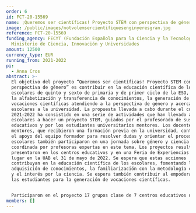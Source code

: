 ```yaml
---
order: 6
id: FCT-20-15569
name: ¡Queremos ser científicas! Proyecto STEM con perspectiva de género
image: /public/images/notvolemsercientifiquesenginyeresgran.jpg
reference: FCT-20-15569
funding_agency: FECYT (Fundación Española para la Ciencia y la Tecnología),
  Ministerio de Ciencia, Innovación y Universidades
amount: 12500
currency_type: EUR
running_from: 2021-2022
pi:
  - Anna Cros
abstract: >-
  El objetivo del proyecto “Queremos ser científicas! Proyecto STEM con
  perspectiva de género” es contribuir en la educación científica de los
  escolares de quinto y sexto de primaria y de primer ciclo de la ESO, promover
  la alfabetización y transferencia de conocimientos, la generación de
  vocaciones científicas atendiendo a la perspectiva de género y acercar a los
  escolares a la universidad. La propuesta llevada a cabo durante el curso
  2021-2022 ha consistido en una serie de actividades que han llevado a los
  escolares a hacer un proyecto STEM, guiados por el profesorado de sus centros
  educativos y por los estudiantes universitarios mentores. Los docentes y los
  mentores, que recibieron una formación previa en la universidad, contaron con
  el apoyo del equipo formador para resolver dudas y orientar el proceso. Los
  escolares también participaron en una jornada sobre género y ciencia
  coordinada por profesoras expertas en este tema. Los proyectos resultantes se
  presentaron en los centros educativos y en una Feria de Experiencias que tuvo
  lugar en la UAB el 31 de mayo de 2022. Se espera que estas acciones
  contribuyan en la educación científica de los escolares, fomentando la
  adquisición de conocimientos, la familiarización con la metodología científica
  y el interés por la ciencia. Se espera también contribuir al empoderamiento de
  las estudiantes para la generación de vocaciones científicas. 


  Participaron en el proyecto 17 grupos clase de 7 centros educativos de educación primaria y secundaria (400 estudiantes de quinto y sexto curso de primaria y de primero y segundo curso de la ESO); 15 docentes de los centros participantes, que recibieron la formación y el apoyo del equipo formador de la UAB (equipo del Centro de Investigación para la Investigación Científica y Matemática-CRECIM), además de la implicación del equipo directivo y el claustro de los centros educativos, 30 estudiantes universitarios mentores (mayoritariamente mujeres), que recibieron formación y participaron en este proyecto en el marco de una Actividad de Aprendizaje y Servicio reconocida por la universidad, y finalmente también se contó con la implicación del profesorado de las Facultades de Ciencias, Biociencias y de la Escuela de Ingeniería de la UAB en la organización de talleres de carácter científico tecnológico dirigido a los estudiantes de los centros educativos participantes.
members: []
---
```

